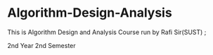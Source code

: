 # Algorithm-Design-Analysis
This is Algorithm Design and Analysis Course run by Rafi Sir(SUST) ;

2nd Year 2nd Semester
